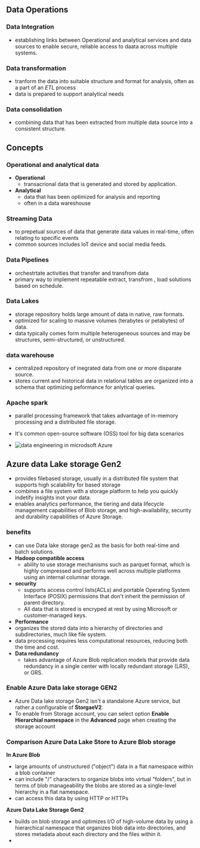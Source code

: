 ## Data Operations

### Data Integration 
- establishing links between Operational and analytical services and data sources to enable secure, reliable access to daata across multiple systems.
### Data transformation 
- tranform the data into suitable structure and format for analysis, often as a part of an *ETL* process
- data is prepared to support analytical needs
### Data consolidation
- combining data that has been extracted from multiple data source into a consistent structure. 

## Concepts 

### Operational and analytical data 
- **Operational**
  - transacrional data that is generated and stored by application.
- **Analytical**
  - data that has been optimized for analysis and reporting 
  - often in a data wareshouse

### Streaming Data 
- to prepetual sources of data that generate data values in real-time, often relating to specific events
- common sources includes IoT device and social media feeds.


### Data Pipelines
- orchestrtate activities that transfer and transfrom data
- primary way to implement repeatable extract, transfrom , load solutions based on schedule.

### Data Lakes
- storage repository holds large amount of data in native, raw formats.
- optimized for scaling to massive volumes (terabytes or petabytes) of data.
- data typically comes form multiple heterogeneous sources and may be structures, semi-structured, or unstructured.

### data warehouse
- centralized repository of inegrated data from one or more disparate source.
- stores current and historical data in relational tables are organized into a schema that optimizing peformance for anlytical queries.

### Apache spark 
- parallel processing framework that takes advantage of in-memory processing and a distributed file storage.
- It's common open-source software (OSS) tool for big data scenarios

- ![data engineering in microdsoft Azure](https://learn.microsoft.com/en-us/training/wwl-data-ai/introduction-to-data-engineering-azure/media/3-data-engineering-azure.png)

## Azure data Lake storage Gen2
- provides filebased storage, usually in a distributed file system that supports high scalability for based storage
- combines a file system with a storage platform to help you quickly indetify insights inot your data.
- enables analytics performance, the tiering and data lifecycle management capabilities of Blob storage, and high-availability, security and durability capabilities of Azure Storage.

### benefits 
- can use Data lake storage gen2 as the basis for both real-time and batch solutions.
- **Hadoop compatible access**
  - ability to use storage mechanisms such as parquet format, which is highly compressed and performs well across multiple platforms using an internal columnar storage.
- **security**
  -  supports access control lists(ACLs) and portable Operating System Interface (POSIX) permissions that don't inherit the permission of parent directory.
  -  All data that is stored is encryped at rest by using Microsoft or customer-managed keys.
-  **Performance**
  - organizes the stored data into a hierarchy of directories and subdirectories, much like file system.
  - data processing requires less computational resources, reducing both the time and cost.
- **Data redundancy**
  - takes advantage of Azure Blob replication models that provide data redundancy in a single center with locally redundant storage (LRS), or GRS.

### Enable Azure Data lake storage GEN2
- Azure Data lake storage Gen2 isn't a standalone Azure service, but rather a configurable of **StorgaeV2**.
- To enable from Storage account, you can select option **Enable Hierarchial namespace** in the **Advanced** page when creating the storage account

### Comparison Azure Data Lake Store to Azure Blob storage 
**In Azure Blob**
- large amounts of unstructured ("object") data in a flat namespace within a blob container
- can include "/" characters to organize blobs into virtual "folders", but in terms of blob manageability the blobs are stored as a single-level hierarchy in a flat namespace.
- can access this data by using HTTP or HTTPs

**Azure Data Lake Storage Gen2**
- builds on blob storage and optimizes I/O of high-volume data by using a hierarchical namespace that organizes blob data into directories, and stores metadata about each directory and the files within it.
- 
